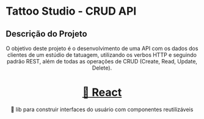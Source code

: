 # Tattoo Studio - CRUD API 

## Descrição do Projeto
<p align="center">O objetivo deste projeto é o desenvolvimento de uma API com os dados dos clientes de um estúdio de tatuagem, utilizando os verbos HTTP e seguindo padrão REST, além de todas as operações de CRUD (Create, Read, Update, Delete).</p>

<h1 align="center">
    <a href="https://pt-br.reactjs.org/">🔗 React</a>
</h1>
<p align="center">🚀 lib para construir interfaces do usuário com componentes reutilizáveis</p>